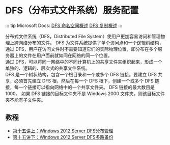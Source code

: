 # DFS（分布式文件系统）服务配置

::: tip
Microsoft Docs:
[DFS 命名空间概述](https://docs.microsoft.com/zh-cn/windows-server/storage/dfs-namespaces/dfs-overview)
[DFS 复制概述](https://docs.microsoft.com/zh-cn/windows-server/storage/dfs-replication/dfsr-overview)
:::


分布式文件系统（DFS，Distributed File System）使用户更加容易访问和管理物理上跨网络分布的文件。
DFS 为文件系统提供了单个访问点和一个逻辑树结构，通过 DFS，用户在访问文件时不需要知道它们的实际物理位置，即分布在多个服务器上的文件在用户面前就如同在网络的同一个位置。  
通过 DFS，可以将同一网络中的不同计算机上的共享文件夹组织起来，形成一个单独的、逻辑的、层次式的共享文件系统。  
DFS 是一个树状结构，包含一个根目录和一个或多个 DFS 链接。要建立 DFS 共享，必须首先建立 DFS 根，然后在每一个 DFS 根下，创建一个或多个 DFS 链接，每一个链接可以指向网络中的一个共享文件夹。
DFS 链接的最大数目是 1000。
如果 DFS 链接的目标文件夹不是 Windows 2000 文件夹，则该目标文件夹不能有子文件夹。

## 教程

- [第十五讲上：Windows 2012 Server DFS分布管理](https://www.bilibili.com/video/BV1UK4y1s7yW)
- [第十五讲下：Windows 2012 Server DFS多路备份](https://www.bilibili.com/video/BV1wC4y1h7j3)